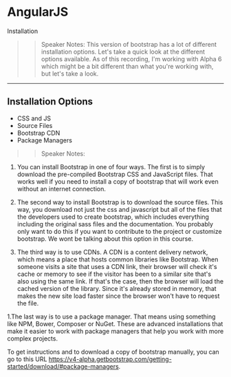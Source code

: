 <!-- .slide: data-state="title" -->
# AngularJS
Installation

> > Speaker Notes:
This version of bootstrap has a lot of different installation options. Let's take a quick look at the different options available. As of this recording, I'm working with Alpha 6 which might be a bit different than what you're working with, but let's take a look.

---

## Installation Options

<ul>
	<li class="fragment">CSS and JS</li>
	<li class="fragment">Source Files</li>
	<li class="fragment">Bootstrap CDN</li>
	<li class="fragment">Package Managers</li>
</ul>

> > Speaker Notes:
1. You can install Bootstrap in one of four ways. The first is to simply download the pre-compiled Bootstrap CSS and JavaScript files. That works well if you need to install a copy of bootstrap that will work even without an internet connection.

3. The second way to install Bootstrap is to download the source files. This way, you download not just the css and javascript but all of the files that the developers used to create bootstrap, which includes everything including the original sass files and the documentation. You probably only want to do this if you want to contribute to the project or customize bootstrap. We wont be talking about this option in this course.

1. The third way is to use CDNs. A CDN is a content delivery network, which means a place that hosts common libraries like Bootstrap. When someone visits a site that uses  a CDN link, their browser will check it's cache or memory to see if the visitor has been to a similar site that's also using the same link. If that's the case, then the browser will load the cached version of the library. Since it's already stored in memory, that makes the new site load faster since the browser won't have to request the file.

1.The last way is to use a package manager. That means using something like NPM, Bower, Composer or NuGet. These are advanced installations that make it easier to work with package managers that help you work with more complex projects.

To get instructions and to download a copy of bootstrap manually, you can go to this URL https://v4-alpha.getbootstrap.com/getting-started/download/#package-managers.
